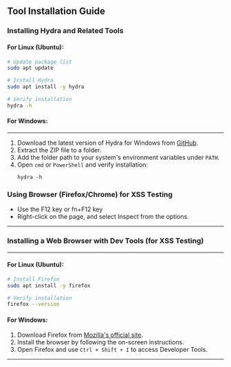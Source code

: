 ## Tool Installation Guide

### Installing Hydra and Related Tools

#### For Linux (Ubuntu):
```bash
# Update package list
sudo apt update

# Install Hydra
sudo apt install -y hydra

# Verify installation
hydra -h
```

#### For Windows:
---
1. Download the latest version of Hydra for Windows from [GitHub](https://github.com/vanhauser-thc/thc-hydra).  
2. Extract the ZIP file to a folder.  
3. Add the folder path to your system's environment variables under `PATH`.  
4. Open `cmd` or `PowerShell` and verify installation:
   ```
   hydra -h
   ```

### Using Browser (Firefox/Chrome) for XSS Testing
- Use the F12 key or fn+F12 key 
- Right-click on the page, and select Inspect from the options.
  
---

### Installing a Web Browser with Dev Tools (for XSS Testing)
---
#### For Linux (Ubuntu):
```bash
# Install Firefox
sudo apt install -y firefox

# Verify installation
firefox --version
```

#### For Windows:
1. Download Firefox from [Mozilla's official site](https://www.mozilla.org/firefox/).
2. Install the browser by following the on-screen instructions.
3. Open Firefox and use `Ctrl + Shift + I` to access Developer Tools.


---
